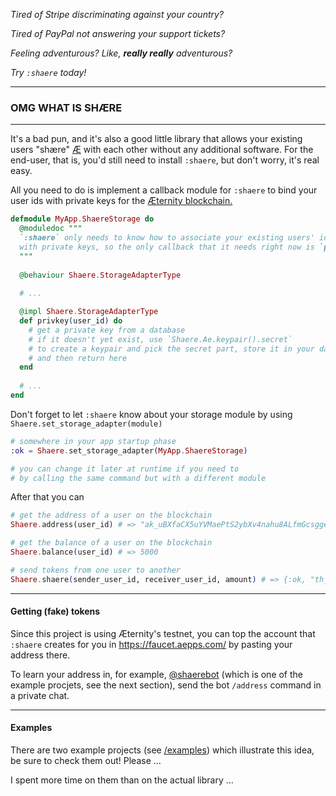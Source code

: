 *Tired of Stripe discriminating against your country?*

*Tired of PayPal not answering your support tickets?*

*Feeling adventurous? Like, **really really** adventurous?*

*Try `:shaere` today!*

---

### OMG WHAT IS SHÆRE

---

It's a bad pun, and it's also a good little library that allows your existing users "shære" [Æ](https://coinmarketcap.com/currencies/aeternity/) with each other without any additional software. For the end-user, that is, you'd still need to install `:shaere`, but don't worry, it's real easy.

All you need to do is implement a callback module for `:shaere` to bind your user ids with private keys for the [Æternity blockchain.](https://github.com/aeternity/epoch)

```elixir
defmodule MyApp.ShaereStorage do
  @moduledoc """
  `:shaere` only needs to know how to associate your existing users' ids
  with private keys, so the only callback that it needs right now is `privkey/1`
  """
  
  @behaviour Shaere.StorageAdapterType
  
  # ...

  @impl Shaere.StorageAdapterType
  def privkey(user_id) do
    # get a private key from a database
    # if it doesn't yet exist, use `Shaere.Ae.keypair().secret`
    # to create a keypair and pick the secret part, store it in your database
    # and then return here
  end
  
  # ...
end
```

Don't forget to let `:shaere` know about your storage module by using `Shaere.set_storage_adapter(module)`

```elixir
# somewhere in your app startup phase
:ok = Shaere.set_storage_adapter(MyApp.ShaereStorage)

# you can change it later at runtime if you need to 
# by calling the same command but with a different module
```

After that you can

```elixir
# get the address of a user on the blockchain
Shaere.address(user_id) # => "ak_uBXfaCX5uYVMaePtS2ybXv4nahu8ALfmGcsgge9ghrfAHD6Wf"

# get the balance of a user on the blockchain
Shaere.balance(user_id) # => 5000

# send tokens from one user to another
Shaere.shaere(sender_user_id, receiver_user_id, amount) # => {:ok, "th_2A9PibNnDbNDNJ78ZQxMdfXAPP8dZ1XnhiZpJBJSy4aefixtDr"}
```

---

#### Getting (fake) tokens

Since this project is using Æternity's testnet, you can top the account that `:shaere` creates for you in https://faucet.aepps.com/ by pasting your address there.

To learn your address in, for example, [@shaerebot](https://t.me/shaerebot) (which is one of the example procjets, see the next section), send the bot `/address` command in a private chat.

---

#### Examples

There are two example projects (see [/examples](https://github.com/spawnfest/shaere/tree/master/examples)) which illustrate this idea, be sure to check them out! Please ...

I spent more time on them than on the actual library ...
